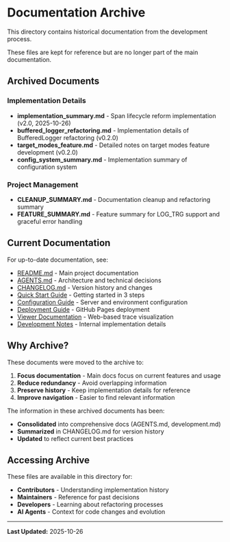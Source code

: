 # Documentation Archive

This directory contains historical documentation from the development process.

These files are kept for reference but are no longer part of the main documentation.

## Archived Documents

### Implementation Details

- **implementation_summary.md** - Span lifecycle reform implementation (v2.0, 2025-10-26)
- **buffered_logger_refactoring.md** - Implementation details of BufferedLogger refactoring (v0.2.0)
- **target_modes_feature.md** - Detailed notes on target modes feature development (v0.2.0)
- **config_system_summary.md** - Implementation summary of configuration system

### Project Management

- **CLEANUP_SUMMARY.md** - Documentation cleanup and refactoring summary
- **FEATURE_SUMMARY.md** - Feature summary for LOG_TRG support and graceful error handling

## Current Documentation

For up-to-date documentation, see:

- [README.md](../../README.md) - Main project documentation
- [AGENTS.md](../../AGENTS.md) - Architecture and technical decisions
- [CHANGELOG.md](../../CHANGELOG.md) - Version history and changes
- [Quick Start Guide](../quickstart.md) - Getting started in 3 steps
- [Configuration Guide](../configuration.md) - Server and environment configuration
- [Deployment Guide](../deployment.md) - GitHub Pages deployment
- [Viewer Documentation](../viewer.md) - Web-based trace visualization
- [Development Notes](../development.md) - Internal implementation details

## Why Archive?

These documents were moved to the archive to:

1. **Focus documentation** - Main docs focus on current features and usage
2. **Reduce redundancy** - Avoid overlapping information
3. **Preserve history** - Keep implementation details for reference
4. **Improve navigation** - Easier to find relevant information

The information in these archived documents has been:

- **Consolidated** into comprehensive docs (AGENTS.md, development.md)
- **Summarized** in CHANGELOG.md for version history
- **Updated** to reflect current best practices

## Accessing Archive

These files are available in this directory for:

- **Contributors** - Understanding implementation history
- **Maintainers** - Reference for past decisions
- **Developers** - Learning about refactoring processes
- **AI Agents** - Context for code changes and evolution

---

**Last Updated:** 2025-10-26

